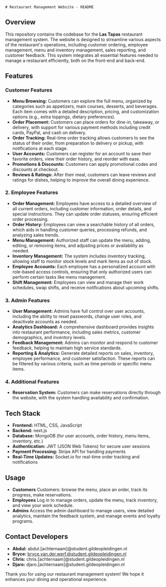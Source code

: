     # Restaurant Management Website - README

## Overview

This repository contains the codebase for the **Las Tapas** restaurant management system. The website is designed to streamline various aspects of the restaurant's operations, including customer ordering, employee management, menu and inventory management, sales reporting, and customer feedback. This system integrates all essential features needed to manage a restaurant efficiently, both on the front-end and back-end.

## Features

### Customer Features
- **Menu Browsing:** Customers can explore the full menu, organized by categories such as appetizers, main courses, desserts, and beverages. Each item comes with a detailed description, pricing, and customization options (e.g., extra toppings, dietary preferences).
- **Order Placement:** Customers can place orders for dine-in, takeaway, or delivery, with support for various payment methods including credit cards, PayPal, and cash on delivery.
- **Order Tracking:** Real-time order tracking allows customers to see the status of their order, from preparation to delivery or pickup, with notifications at each stage.
- **User Accounts:** Customers can register for an account to save their favorite orders, view their order history, and reorder with ease.
- **Promotions & Discounts:** Customers can apply promotional codes and discounts at checkout.
- **Reviews & Ratings:** After their meal, customers can leave reviews and ratings for dishes, helping to improve the overall dining experience.

### 2. Employee Features
- **Order Management:** Employees have access to a detailed overview of all current orders, including customer information, order details, and special instructions. They can update order statuses, ensuring efficient order processing.
- **Order History:** Employees can view a searchable history of all orders, which aids in handling customer queries, processing refunds, and analyzing sales trends.
- **Menu Management:** Authorized staff can update the menu, adding, editing, or removing items, and adjusting prices or availability as needed.
- **Inventory Management:** The system includes inventory tracking, allowing staff to monitor stock levels and mark items as out of stock.
- **Employee Accounts:** Each employee has a personalized account with role-based access controls, ensuring that only authorized users can perform certain tasks like menu management.
- **Shift Management:** Employees can view and manage their work schedules, swap shifts, and receive notifications about upcoming shifts.

### 3. Admin Features
- **User Management:** Admins have full control over user accounts, including the ability to reset passwords, change user roles, and deactivate accounts as needed.
- **Analytics Dashboard:** A comprehensive dashboard provides insights into restaurant performance, including sales metrics, customer demographics, and inventory levels.
- **Feedback Management:** Admins can monitor and respond to customer feedback, helping to maintain high service standards.
- **Reporting & Analytics:** Generate detailed reports on sales, inventory, employee performance, and customer satisfaction. These reports can be filtered by various criteria, such as time periods or specific menu items.

### 4. Additional Features
- **Reservation System:** Customers can make reservations directly through the website, with the system handling availability and confirmation.

## Tech Stack
- **Frontend:** HTML, CSS, JavaScript
- **Backend:** next.js
- **Database:** MongoDB (for user accounts, order history, menu items, inventory, etc.)
- **Authentication:** JWT (JSON Web Tokens) for secure user sessions
- **Payment Processing:** Stripe API for handling payments
- **Real-Time Updates:** Socket.io for real-time order tracking and notifications

## Usage
- **Customers** Customers: browse the menu, place an order, track its progress, make reservations.
- **Employees** Log in to manage orders, update the menu, track inventory, and view your work schedule.
- **Admins** Access the admin dashboard to manage users, view detailed analytics, maintain the feedback system, and manage events and loyalty programs.

## Contact Developers
- **Abdul:** abdul.[achternaam]@student.gildeopleidingen.nl
- **Bryce:** bryce.van.der.werf.@student.gildeopleidingen.nl
- **Chris:** chris.[achternaam]@student.gildeopleidingen.nl
- **Djaro:** djaro.[achternaam]@student.gildeopleidingen.nl

Thank you for using our restaurant management system! We hope it enhances your dining and operational experience.